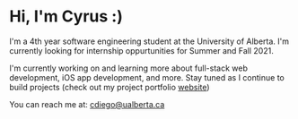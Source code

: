 # Hi, I'm Cyrus :) 
I'm a 4th year software engineering student at the University of Alberta. I'm currently looking for internship oppurtunities for Summer and Fall 2021. </br>

I'm currently working on and learning more about full-stack web development, iOS app development, and more. Stay tuned as I continue to build projects (check out my project portfolio [website](cyrusdiego.com)) 

You can reach me at: cdiego@ualberta.ca 
